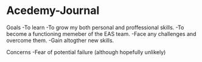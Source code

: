 # Acedemy-Journal
Goals
-To learn 
-To grow my both personal and proffessional skills.
-To become a functioning memeber of the EAS team.
-Face any challenges and overcome them.
-Gain altogther new skills.

Concerns
-Fear of potential failure (although hopefully unlikely)

